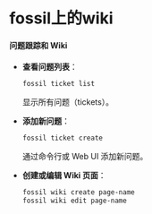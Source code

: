 # fossil上的wiki

#### &#x20;**问题跟踪和 Wiki**

*   **查看问题列表**：

    ```bash
    fossil ticket list
    ```

    显示所有问题（tickets）。
*   **添加新问题**：

    ```bash
    fossil ticket create
    ```

    通过命令行或 Web UI 添加新问题。
*   **创建或编辑 Wiki 页面**：

    ```bash
    fossil wiki create page-name
    fossil wiki edit page-name
    ```
